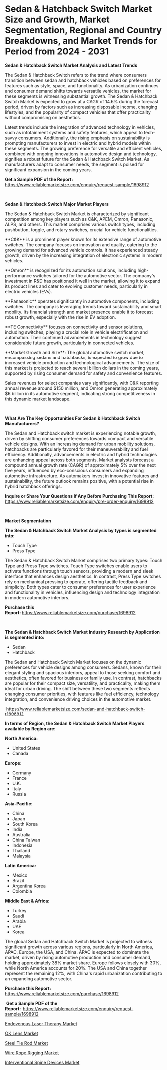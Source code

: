 <p><h1>Sedan & Hatchback Switch Market Size and Growth, Market Segmentation, Regional and Country Breakdowns, and Market Trends for Period from 2024 -  2031</h1></p><p><strong>Sedan & Hatchback Switch Market Analysis and Latest Trends</strong></p>
<p><p>The Sedan & Hatchback Switch refers to the trend where consumers transition between sedan and hatchback vehicles based on preferences for features such as style, space, and functionality. As urbanization continues and consumer demand shifts towards versatile vehicles, the market for these segments is witnessing substantial growth. The Sedan & Hatchback Switch Market is expected to grow at a CAGR of 14.6% during the forecast period, driven by factors such as increasing disposable income, changing lifestyles, and the popularity of compact vehicles that offer practicality without compromising on aesthetics.</p><p>Latest trends include the integration of advanced technology in vehicles, such as infotainment systems and safety features, which appeal to tech-savvy consumers. Additionally, the rising emphasis on sustainability is prompting manufacturers to invest in electric and hybrid models within these segments. The growing preference for versatile and efficient vehicles, combined with ongoing innovations in automotive design and technology, signifies a robust future for the Sedan & Hatchback Switch Market. As manufacturers adapt to consumer needs, the segment is poised for significant expansion in the coming years.</p></p>
<p><strong>Get a Sample PDF of the Report:&nbsp;</strong> <a href="https://www.reliablemarketsize.com/enquiry/request-sample/1698912?utm_campaign=1767&utm_medium=2&utm_source=Github&utm_content=ia&utm_term=20102024&utm_id=sedan-hatchback-switch">https://www.reliablemarketsize.com/enquiry/request-sample/1698912</a></p>
<p>&nbsp;</p>
<p><strong>Sedan & Hatchback Switch Major Market Players</strong></p>
<p><p>The Sedan & Hatchback Switch Market is characterized by significant competition among key players such as C&K, APEM, Omron, Panasonic, ALPS, and others. This market comprises various switch types, including pushbutton, toggle, and rotary switches, crucial for vehicle functionalities.</p><p>**C&K** is a prominent player known for its extensive range of automotive switches. The company focuses on innovation and quality, catering to the growing demand for advanced vehicle controls. It has experienced steady growth, driven by the increasing integration of electronic systems in modern vehicles.</p><p>**Omron** is recognized for its automation solutions, including high-performance switches tailored for the automotive sector. The company's investment in R&D has positioned it well in the market, allowing it to expand its product lines and cater to evolving customer needs, particularly in electric vehicles (EVs).</p><p>**Panasonic** operates significantly in automotive components, including switches. The company is leveraging trends toward sustainability and smart mobility. Its financial strength and market presence enable it to forecast robust growth, especially with the rise in EV adoption.</p><p>**TE Connectivity** focuses on connectivity and sensor solutions, including switches, playing a crucial role in vehicle electrification and automation. Their continued advancements in technology suggest considerable future growth, particularly in connected vehicles.</p><p>**Market Growth and Size**: The global automotive switch market, encompassing sedans and hatchbacks, is expected to grow due to increased vehicle production and technological advancements. The size of this market is projected to reach several billion dollars in the coming years, supported by rising consumer demand for safety and convenience features.</p><p>Sales revenues for select companies vary significantly, with C&K reporting annual revenue around $150 million, and Omron generating approximately $6 billion in its automotive segment, indicating strong competitiveness in this dynamic market landscape.</p></p>
<p>&nbsp;</p>
<p><strong>What Are The Key Opportunities For Sedan & Hatchback Switch Manufacturers?</strong></p>
<p><p>The Sedan and Hatchback switch market is experiencing notable growth, driven by shifting consumer preferences towards compact and versatile vehicle designs. With an increasing demand for urban mobility solutions, hatchbacks are particularly favored for their maneuverability and fuel efficiency. Additionally, advancements in electric and hybrid technologies are enhancing appeal across both segments. Market analysts forecast a compound annual growth rate (CAGR) of approximately 5% over the next five years, influenced by eco-conscious consumers and expanding automotive infrastructure. As automakers invest in innovative features and sustainability, the future outlook remains positive, with a potential rise in hybrid hatchback offerings.</p></p>
<p><strong>Inquire or Share Your Questions If Any Before Purchasing This Report:</strong> <a href="https://www.reliablemarketsize.com/enquiry/pre-order-enquiry/1698912?utm_campaign=1767&utm_medium=2&utm_source=Github&utm_content=ia&utm_term=20102024&utm_id=sedan-hatchback-switch">https://www.reliablemarketsize.com/enquiry/pre-order-enquiry/1698912</a></p>
<p>&nbsp;</p>
<p><strong>Market Segmentation</strong></p>
<p><strong>The Sedan & Hatchback Switch Market Analysis by types is segmented into:</strong></p>
<p><ul><li>Touch Type</li><li>Press Type</li></ul></p>
<p><p>The Sedan & Hatchback Switch Market comprises two primary types: Touch Type and Press Type switches. Touch Type switches enable users to activate functions through touch sensors, providing a modern and sleek interface that enhances design aesthetics. In contrast, Press Type switches rely on mechanical pressing to operate, offering tactile feedback and simplicity. Both types cater to consumer preferences for user experience and functionality in vehicles, influencing design and technology integration in modern automotive interiors.</p></p>
<p><strong>Purchase this Report:&nbsp;</strong><a href="https://www.reliablemarketsize.com/purchase/1698912?utm_campaign=1767&utm_medium=2&utm_source=Github&utm_content=ia&utm_term=20102024&utm_id=sedan-hatchback-switch">https://www.reliablemarketsize.com/purchase/1698912</a></p>
<p>&nbsp;</p>
<p><strong>The Sedan & Hatchback Switch Market Industry Research by Application is segmented into:</strong></p>
<p><ul><li>Sedan</li><li>Hatchback</li></ul></p>
<p><p>The Sedan and Hatchback Switch Market focuses on the dynamic preferences for vehicle designs among consumers. Sedans, known for their elegant styling and spacious interiors, appeal to those seeking comfort and aesthetics, often favored for business or family use. In contrast, hatchbacks are popular for their compact size, versatility, and practicality, making them ideal for urban driving. The shift between these two segments reflects changing consumer priorities, with features like fuel efficiency, technology integration, and convenience driving choices in the automotive market.</p></p>
<p><a href="https://www.reliablemarketsize.com/sedan-and-hatchback-switch-r1698912?utm_campaign=1767&utm_medium=2&utm_source=Github&utm_content=ia&utm_term=20102024&utm_id=sedan-hatchback-switch">&nbsp;https://www.reliablemarketsize.com/sedan-and-hatchback-switch-r1698912</a></p>
<p><strong>In terms of Region, the Sedan & Hatchback Switch Market Players available by Region are:</strong></p>
<p>
    <p> <strong> North America: </strong>
        <ul>
            <li>United States</li>
            <li>Canada</li>
        </ul>
        </p> 
    <p> <strong> Europe: </strong>
        <ul>
            <li>Germany</li>
            <li>France</li>
            <li>U.K.</li>
            <li>Italy</li>
            <li>Russia</li>
        </ul>
        </p> 
    <p> <strong> Asia-Pacific: </strong>
        <ul>
            <li>China</li>
            <li>Japan</li>
            <li>South Korea</li>
            <li>India</li>
            <li>Australia</li>
            <li>China Taiwan</li>
            <li>Indonesia</li>
            <li>Thailand</li>
            <li>Malaysia</li>
        </ul>
        </p> 
    <p> <strong> Latin America: </strong>
        <ul>
            <li>Mexico</li>
            <li>Brazil</li>
            <li>Argentina Korea</li>
            <li>Colombia</li>
        </ul>
        </p> 
    <p> <strong> Middle East & Africa: </strong>
        <ul>
            <li>Turkey</li>
            <li>Saudi</li>
            <li>Arabia</li>
            <li>UAE</li>
            <li>Korea</li>
        </ul>
    </p>
    </p>
<p><p>The global Sedan and Hatchback Switch Market is projected to witness significant growth across various regions, particularly in North America, APAC, Europe, the USA, and China. APAC is expected to dominate the market, driven by rising automotive production and consumer demand, holding approximately 38% market share. Europe follows closely with 30%, while North America accounts for 20%. The USA and China together represent the remaining 12%, with China's rapid urbanization contributing to an expanding automotive sector.</p></p>
<p><strong>Purchase this Report: </strong><a href="https://www.reliablemarketsize.com/purchase/1698912?utm_campaign=1767&utm_medium=2&utm_source=Github&utm_content=ia&utm_term=20102024&utm_id=sedan-hatchback-switch">https://www.reliablemarketsize.com/purchase/1698912</a></p>
<p>&nbsp;<strong>Get a Sample PDF of the Report:&nbsp;&nbsp;</strong><a href="https://www.reliablemarketsize.com/enquiry/request-sample/1698912?utm_campaign=1767&utm_medium=2&utm_source=Github&utm_content=ia&utm_term=20102024&utm_id=sedan-hatchback-switch">https://www.reliablemarketsize.com/enquiry/request-sample/1698912</a></p>
<p><strong></strong></p>
<p><p><a href="https://www.linkedin.com/pulse/endovenous-laser-therapy-market-evolution-regional-adaptations-agsse?utm_campaign=1767&utm_medium=2&utm_source=Github&utm_content=ia&utm_term=20102024&utm_id=sedan-hatchback-switch">Endovenous Laser Therapy Market</a></p><p><a href="https://www.linkedin.com/pulse/key-drivers-ok-lens-market-trends-future-outlook-2024-2031-xigze?utm_campaign=1767&utm_medium=2&utm_source=Github&utm_content=ia&utm_term=20102024&utm_id=sedan-hatchback-switch">OK Lens Market</a></p><p><a href="https://issuu.com/reportprime-2/docs/steel-tie-rod-market-size-2030.pptx_5ad2e6cc100f63?utm_campaign=1767&utm_medium=2&utm_source=Github&utm_content=ia&utm_term=20102024&utm_id=sedan-hatchback-switch">Steel Tie Rod Market</a></p><p><a href="https://issuu.com/reportprime-2/docs/wire-rope-rigging-market-size-2030._383a390ffc52da?utm_campaign=1767&utm_medium=2&utm_source=Github&utm_content=ia&utm_term=20102024&utm_id=sedan-hatchback-switch">Wire Rope Rigging Market</a></p><p><a href="https://www.linkedin.com/pulse/interventional-spine-devices-market-size-status-forecast-ymjpe?utm_campaign=1767&utm_medium=2&utm_source=Github&utm_content=ia&utm_term=20102024&utm_id=sedan-hatchback-switch">Interventional Spine Devices Market</a></p></p>